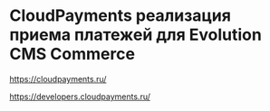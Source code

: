 # CloudPayments реализация приема платежей для Evolution CMS Commerce
https://cloudpayments.ru/

https://developers.cloudpayments.ru/
